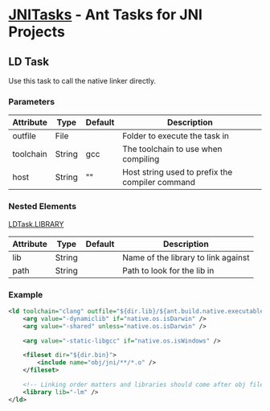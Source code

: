 [JNITasks](https://github.com/kwhat/ant-jni-tasks/) - Ant Tasks for JNI Projects
===========================================================================

## LD Task
Use this task to call the native linker directly.

### Parameters

| Attribute      | Type     | Default                | Description
|----------------|----------|------------------------|-----------------------------------------------------------------
| outfile        | File     |                        | Folder to execute the task in
| toolchain      | String   | gcc                    | The toolchain to use when compiling
| host           | String   | ""                     | Host string used to prefix the compiler command

### Nested Elements

[LDTask.LIBRARY](LD.md)

| Attribute      | Type     | Default                | Description
|----------------|----------|------------------------|-----------------------------------------------------------------
| lib            | String   |                        | Name of the library to link against
| path           | String   |                        | Path to look for the lib in

### Example

```XML
<ld toolchain="clang" outfile="${dir.lib}/${ant.build.native.executable}">
	<arg value="-dynamiclib" if="native.os.isDarwin" />
	<arg value="-shared" unless="native.os.isDarwin" />

	<arg value="-static-libgcc" if="native.os.isWindows" />

	<fileset dir="${dir.bin}">
		<include name="obj/jni/**/*.o" />
	</fileset>

	<!-- Linking order matters and libraries should come after obj files. -->
	<library lib="-lm" />
</ld>
```
